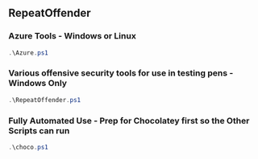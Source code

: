 ﻿## RepeatOffender

### Azure Tools - Windows or Linux
```powershell
.\Azure.ps1
```

### Various offensive security tools for use in testing pens - Windows Only
```powershell
.\RepeatOffender.ps1
```

### Fully Automated Use - Prep for Chocolatey first so the Other Scripts can run
```powershell
.\choco.ps1
```
